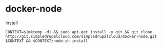 docker-node
===========

Install

    CONTEXT=$(mktemp -d) && sudo apt-get install -y git && git clone http://git.simpledrupalcloud.com/simpledrupalcloud/docker-node.git $CONTEXT && $CONTEXT/node.sh install